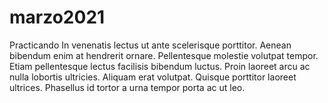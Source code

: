 # marzo2021
Practicando
In venenatis lectus ut ante scelerisque porttitor. Aenean bibendum enim at hendrerit ornare. Pellentesque molestie volutpat tempor. Etiam pellentesque lectus facilisis bibendum luctus. Proin laoreet arcu ac nulla lobortis ultricies. Aliquam erat volutpat. Quisque porttitor laoreet ultrices. Phasellus id tortor a urna tempor porta ac ut leo.
